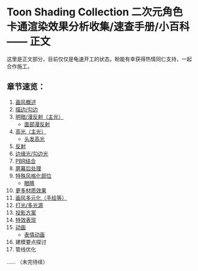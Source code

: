 # Toon Shading Collection 二次元角色卡通渲染效果分析收集/速查手册/小百科 —— 正文


这里是正文部分，目前仅仅是龟速开工的状态。盼能有幸获得热情同仁支持，一起合作施工。



## 章节速览：

1. [画风概述](/01_ArtStyles画风概述.md)
2. [描边/勾边](/02_Outline描边篇.md)
3. [明暗/漫反射（主光）](/03_DirectDiffuse漫反射篇.md)
   - [面部漫反射](/03a_DirectDiffuseOnFace面部漫反射篇.md)
4. [高光（主光）](/04_DirectSpecular高光篇.md)
   - [头发高光](/04a_DirectSpecularOnHair头发高光篇.md)
5. [反射](/05_IndirectReflection反射篇.md)
6. [边缘光/勾边光](/06_Rim边缘光篇.md)
7. [PBR结合](/07_PBRIntegration结合PBR篇.md)
8. [屏幕后处理](/08_PostProcessing后处理篇.md)
9. [特殊风格化部位](/09_StylizedBodyParts风格化部位篇.md)
   - [眼睛](/09a_Eye眼睛篇.md)
10. [更多材质效果](/10_MoreMaterials更多材质篇.md)
11. [画风多元化（手绘等）](/11_PaintingStyle画风多元化篇.md)
12. [打光/多光源](/12_Lighting打光篇.md)
13. [投影方案](/13_Shadow投影篇.md)
14. [特效表现](/14_SpecialEffects特效表现篇.md)
15. [动画](/15_Animation动画篇.md)
    - [表情动画](/15a_FacialExpression表情动画篇.md)
16. 建模要点探讨
17. 管线优化

…… （未完待续）



